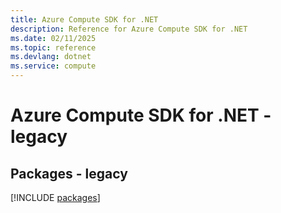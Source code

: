 ```yaml
---
title: Azure Compute SDK for .NET
description: Reference for Azure Compute SDK for .NET
ms.date: 02/11/2025
ms.topic: reference
ms.devlang: dotnet
ms.service: compute
---
```

# Azure Compute SDK for .NET - legacy
## Packages - legacy
[!INCLUDE [packages](compute-index.md)]
